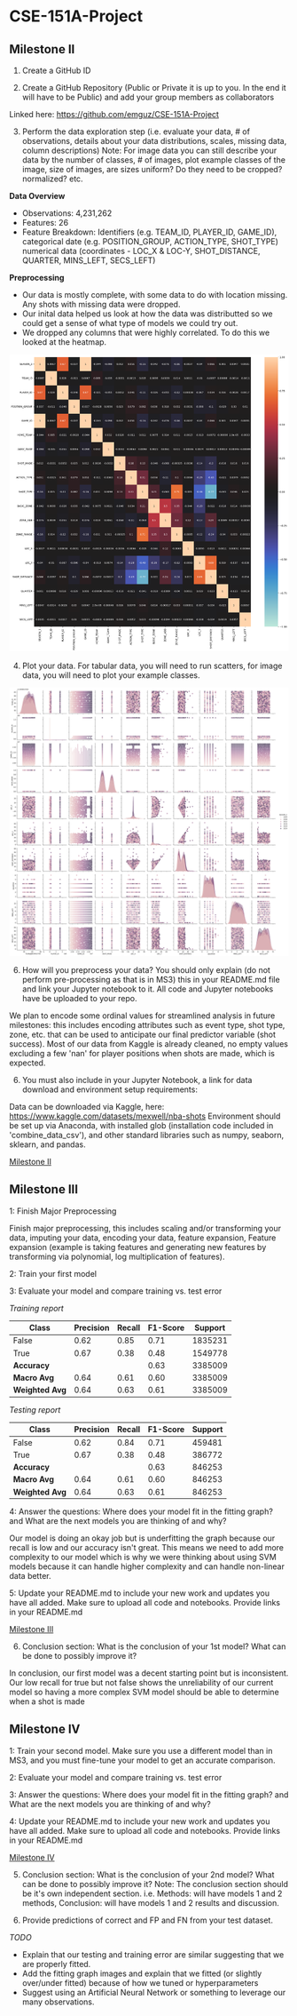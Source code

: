 # CSE-151A-Project


## Milestone II

1. Create a GitHub ID

2. Create a GitHub Repository (Public or Private it is up to you. In the end it will have to be Public) and add your group members as collaborators

Linked here: https://github.com/emguz/CSE-151A-Project

3. Perform the data exploration step (i.e. evaluate your data, # of observations, details about your data distributions, scales, missing data, column descriptions) Note: For image data you can still describe your data by the number of classes, # of images, plot example classes of the image, size of images, are sizes uniform? Do they need to be cropped? normalized? etc.

**Data Overview** 

- Observations: 4,231,262
- Features: 26
- Feature Breakdown: Identifiers (e.g. TEAM_ID, PLAYER_ID, GAME_ID), categorical date (e.g. POSITION_GROUP, ACTION_TYPE, SHOT_TYPE) numerical data (coordinates - LOC_X & LOC-Y, SHOT_DISTANCE, QUARTER, MINS_LEFT, SECS_LEFT)

**Preprocessing**

- Our data is mostly complete, with some data to do with location missing. Any shots with missing data were dropped.
- Our inital data helped us look at how the data was distributted so we could get a sense of what type of models we could try out.
- We dropped any columns that were highly correlated. To do this we looked at the heatmap.

![heatmap](images/heatmap.png)

4. Plot your data. For tabular data, you will need to run scatters, for image data, you will need to plot your example classes.

![pairplot](images/pairplot.png)

6. How will you preprocess your data? You should only explain (do not perform pre-processing as that is in MS3) this in your README.md file and link your Jupyter notebook to it. All code and  Jupyter notebooks have be uploaded to your repo.

We plan to encode some ordinal values for streamlined analysis in future milestones: this includes encoding attributes such as event type, shot type, zone, etc. that can be used to anticipate our final predictor variable (shot success). Most of our data from Kaggle is already cleaned, no empty values excluding a few 'nan' for player positions when shots are made, which is expected.

6. You must also include in your Jupyter Notebook, a link for data download and environment setup requirements:

Data can be downloaded via Kaggle, here: https://www.kaggle.com/datasets/mexwell/nba-shots
Environment should be set up via Anaconda, with installed glob (installation code included in 'combine_data_csv'), and other standard libraries such as numpy, seaborn, sklearn, and pandas. 

[Milestone II](explore.ipynb)

## Milestone III

1: Finish Major Preprocessing

Finish major preprocessing, this includes scaling and/or transforming your data, imputing your data, encoding your data, feature expansion, Feature expansion (example is taking features and generating new features by transforming via polynomial, log multiplication of features).

2: Train your first model

3: Evaluate your model and compare training vs. test error

*Training report*

| Class     | Precision | Recall | F1-Score | Support  |
|-----------|-----------|--------|----------|----------|
| False     | 0.62      | 0.85   | 0.71     | 1835231  |
| True      | 0.67      | 0.38   | 0.48     | 1549778  |
| **Accuracy** |         |        | 0.63     | 3385009  |
| **Macro Avg** | 0.64   | 0.61   | 0.60     | 3385009  |
| **Weighted Avg** | 0.64   | 0.63   | 0.61     | 3385009  |

*Testing report*

| Class     | Precision | Recall | F1-Score | Support  |
|-----------|-----------|--------|----------|----------|
| False     | 0.62      | 0.84   | 0.71     | 459481   |
| True      | 0.67      | 0.38   | 0.48     | 386772   |
| **Accuracy** |         |        | 0.63     | 846253   |
| **Macro Avg** | 0.64   | 0.61   | 0.60     | 846253   |
| **Weighted Avg** | 0.64   | 0.63   | 0.61     | 846253   |


4: Answer the questions: Where does your model fit in the fitting graph? and What are the next models you are thinking of and why?

Our model is doing an okay job but is underfitting the graph because our recall is low and our accuracy isn't great. This means we need to add more complexity to our model which is why we were thinking about using SVM models because it can handle higher complexity and can handle non-linear data better.

5: Update your README.md to include your new work and updates you have all added. Make sure to upload all code and notebooks. Provide links in your README.md

[Milestone III](preprocess.ipynb)

6. Conclusion section: What is the conclusion of your 1st model? What can be done to possibly improve it?

In conclusion, our first model was a decent starting point but is inconsistent. Our low recall for true but not false shows the unreliability of our current model so having a more complex SVM model should be able to determine when a shot is made

## Milestone IV

1: Train your second model. Make sure you use a different model than in MS3, and you must fine-tune your model to get an accurate comparison.

2: Evaluate your model and compare training vs. test error

3: Answer the questions: Where does your model fit in the fitting graph? and What are the next models you are thinking of and why?

4: Update your README.md to include your new work and updates you have all added. Make sure to upload all code and notebooks. Provide links in your README.md

  [Milestone IV](modelling.ipynb)
  
5. Conclusion section: What is the conclusion of your 2nd model? What can be done to possibly improve it? Note: The conclusion section should be it's own independent section. i.e. Methods: will have models 1 and 2 methods, Conclusion: will have models 1 and 2 results and discussion. 

6. Provide predictions of correct and FP and FN from your test dataset.

*TODO*
- Explain that our testing and training error are similar suggesting that we are properly fitted.
- Add the fitting graph images and explain that we fitted (or slightly over/under fitted) because of how we tuned or hyperparameters
- Suggest using an Artificial Neural Network or something to leverage our many observations.

